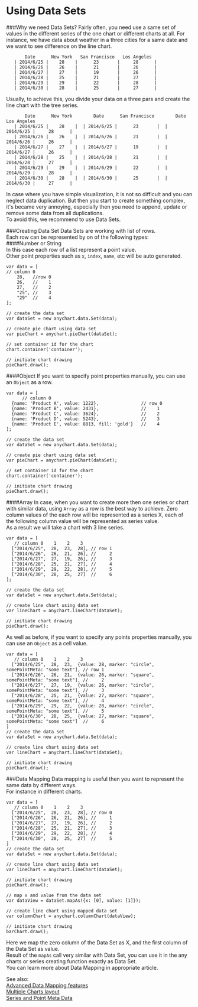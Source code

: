 Using Data Sets
===============
###Why we need Data Sets?
Fairly often, you need use a same set of values in the different series of the one chart or different charts at all.
For instance, we have data about weather in a three cities for a same date and we want to see difference on the line chart.
```
       Date      New York   San Francisco   Los Angeles  
   | 2014/6/25 |    28    |      23       |     28      |
   | 2014/6/26 |    26    |      21       |     26      |
   | 2014/6/27 |    27    |      19       |     26      |
   | 2014/6/28 |    25    |      21       |     27      |
   | 2014/6/29 |    29    |      22       |     28      |
   | 2014/6/30 |    28    |      25       |     27      |
```
Usually, to achieve this, you divide your data on a three pars and create the line chart with the tree series.
```
       Date      New York        Date      San Francisco        Date      Los Angeles 
   | 2014/6/25 |    28    |  | 2014/6/25 |      23       |  | 2014/6/25 |     28      |
   | 2014/6/26 |    26    |  | 2014/6/26 |      21       |  | 2014/6/26 |     26      |
   | 2014/6/27 |    27    |  | 2014/6/27 |      19       |  | 2014/6/27 |     26      |
   | 2014/6/28 |    25    |  | 2014/6/28 |      21       |  | 2014/6/28 |     27      |
   | 2014/6/29 |    29    |  | 2014/6/29 |      22       |  | 2014/6/29 |     28      |
   | 2014/6/30 |    28    |  | 2014/6/30 |      25       |  | 2014/6/30 |     27      | 
```
In case where you have simple visualization, it is not so difficult and you can neglect data duplication. But then you start to create something complex, it's became very annoying, especially then you need to append, update or remove some data from all duplications.  
To avoid this, we recommend to use Data Sets.

###Creating Data Set
Data Sets are working with list of rows.  
Each row can be represented by on of the following types:  
####Number or String  
In this case each row of a list represent a point value.  
Other point properties such as `x`, `index`, `name`, etc will be auto generated.
```
var data = [
// column 0
    28,   //row 0
    26,   //    1
    27,   //    2
    "25", //    3
    "29"  //    4
];

// create the data set  
var dataSet = new anychart.data.Set(data);

// create pie chart using data set
var pieChart = anychart.pieChart(dataSet);  

// set container id for the chart  
chart.container('container');

// initiate chart drawing
pieChart.draw();
```
####Object
If you want to specify point properties manually, you can use an `Object` as a row.  
```
var data = [
      // column 0
  {name: 'Product A', value: 1222},                // row 0
  {name: 'Product B', value: 2431},                //    1
  {name: 'Product C', value: 3624},                //    2
  {name: 'Product D', value: 5243},                //    3
  {name: 'Product E', value: 8813, fill: 'gold'}   //    4
];

// create the data set
var dataSet = new anychart.data.Set(data);

// create pie chart using data set 
var pieChart = anychart.pieChart(dataSet);

// set container id for the chart
chart.container('container');

// initiate chart drawing
pieChart.draw();
```
####Array
In case, when you want to create more then one series or chart with similar data, using `Array` as a row is the best way to achieve. Zero column values of the each row will be represented as a series X, each of the following column value will be represented as series value.  
As a result we will take a chart with 3 line series.  
```
var data = [ 
   // column 0    1    2    3
  ["2014/6/25",  28,  23,  28], // row 1
  ["2014/6/26",  26,  21,  26], //     2
  ["2014/6/27",  27,  19,  26], //     3
  ["2014/6/28",  25,  21,  27], //     4
  ["2014/6/29",  29,  22,  28], //     5
  ["2014/6/30",  28,  25,  27]  //     6
];

// create the data set
var dataSet = new anychart.data.Set(data);

// create line chart using data set 
var lineChart = anychart.lineChart(dataSet);

// initiate chart drawing
pieChart.draw();
```
As well as before, if you want to specify any points properties manually, you can use an `Object` as a cell value.
```
var data = [ 
   // column 0    1    2    3
  ["2014/6/25",  28,  23,  {value: 28, marker: "circle", somePointMeta: "some text"], // row 1
  ["2014/6/26",  26,  21,  {value: 26, marker: "square", somePointMeta: "some text"], //     2
  ["2014/6/27",  27,  19,  {value: 26, marker: "circle", somePointMeta: "some text"], //     3
  ["2014/6/28",  25,  21,  {value: 27, marker: "square", somePointMeta: "some text"], //     4
  ["2014/6/29",  29,  22,  {value: 28, marker: "circle", somePointMeta: "some text"], //     5
  ["2014/6/30",  28,  25,  {value: 27, marker: "square", somePointMeta: "some text"]  //     6
]
// create the data set
var dataSet = new anychart.data.Set(data);

// create line chart using data set 
var lineChart = anychart.lineChart(dataSet);

// initiate chart drawing
pieChart.draw();
```
###Data Mapping
Data mapping is useful then you want to represent the same data by different ways.  
For instance in different charts.
```
var data = [ 
   // column 0    1    2    3
  ["2014/6/25",  28,  23,  28], // row 0
  ["2014/6/26",  26,  21,  26], //     1
  ["2014/6/27",  27,  19,  26], //     2
  ["2014/6/28",  25,  21,  27], //     3
  ["2014/6/29",  29,  22,  28], //     4
  ["2014/6/30",  28,  25,  27]  //     5
]
// create the data set
var dataSet = new anychart.data.Set(data);

// create line chart using data set 
var lineChart = anychart.lineChart(dataSet);

// initiate chart drawing
pieChart.draw();

// map x and value from the data set
var dataView = dataSet.mapAs({x: [0], value: [1]});

// create line chart using mapped data set 
var columnChart = anychart.columnChart(dataView);

// initiate chart drawing
barChart.draw();
```

Here we map the zero column of the Data Set as X, and the first column of the Data Set as value.  
Result of the `mapAs` call very similar with Data Set, you can use it in the any charts or series creating function exactly as Data Set.  
You can learn more about Data Mapping in appropriate article.

See also:  
<a href="./Advanced_Data_Mapping_features">Advanced Data Mapping features</a>  
<a href="#">Multiple Charts layout</a>  
<a href="#">Series and Point Meta Data</a>
















